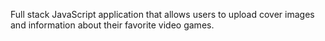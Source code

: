 Full stack JavaScript application that allows users to upload cover images and information about their favorite video games.